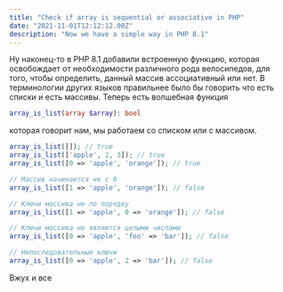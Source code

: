 ```yaml
---
title: "Check if array is sequential or associative in PHP"
date: "2021-11-01T12:12:12.00Z"
description: "Now we have a simple way in PHP 8.1"
---
```


Ну наконец-то в PHP 8.1 добавили встроенную функцию, которая освобождает от необходимости различного рода велосипедов, для того, чтобы определить, данный массив ассоциативный или нет. В терминологии других языков правильнее было бы говорить что есть списки и есть массивы.
Теперь есть волшебная функция

```php
array_is_list(array $array): bool
```

которая говорит нам, мы работаем со списком или с массивом.

```php
array_is_list([]); // true
array_is_list(['apple', 2, 3]); // true
array_is_list([0 => 'apple', 'orange']); // true

// Массив начинается не с 0
array_is_list([1 => 'apple', 'orange']); // false

// Ключи массива не по порядку
array_is_list([1 => 'apple', 0 => 'orange']); // false

// Ключи массива не являются целыми числами
array_is_list([0 => 'apple', 'foo' => 'bar']); // false

// Непоследовательные ключи
array_is_list([0 => 'apple', 2 => 'bar']); // false
```

Вжух и все

